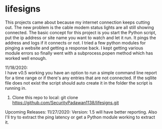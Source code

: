 # lifesigns
This projects came about because my internet connection keeps cutting out.  The new problem is the cable modem status lights are all still showing connected.
The basic concept for this project is you start the Python script, put the ip address or site name you want to watch and let it run.  It pings the address and logs if it connects or not.  I tried a few python modules for pinging a website and getting a response back.  I kept getting various module errors so finally went with a subprocess.popen method which has worked well enough.


11/18/2020:  
I have v0.5 working you have an option to run a simple command line report for a time range or if there's any entries that are not connected.  If the sqllite file does not exist the script should auto create it in the folder the script is running in.


1.  Clone this repo to local:
git clone https://github.com/SecurityPadawan1138/lifesigns.git




Upcoming Releases:
11/27/2020:  Version: 1.5 will have better reporting.  Also I'll try to extract the ping latency or get a Python module working to extract it.

